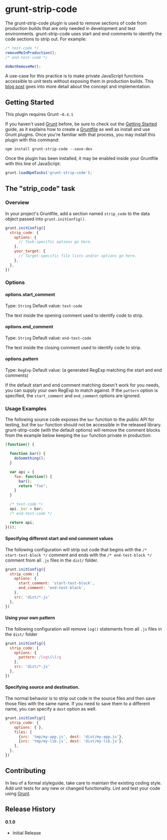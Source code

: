 # grunt-strip-code

The grunt-strip-code plugin is used to remove sections of code from production builds that are only needed in development and test environments. grunt-strip-code uses start and end comments to identify the code sections to strip out. For example:

```js
/* test-code */
removeMeInProduction();
/* end-test-code */

doNotRemoveMe();
```

A use-case for this practice is to make private JavaScript functions accessible to unit tests without exposing them in production builds. This [blog post](http://philipwalton.com/articles/how-to-unit-test-private-functions-in-javascript/) goes into more detail about the concept and implementation.

## Getting Started
This plugin requires Grunt `~0.4.1`

If you haven't used [Grunt](http://gruntjs.com/) before, be sure to check out the [Getting Started](http://gruntjs.com/getting-started) guide, as it explains how to create a [Gruntfile](http://gruntjs.com/sample-gruntfile) as well as install and use Grunt plugins. Once you're familiar with that process, you may install this plugin with this command:

```shell
npm install grunt-strip-code --save-dev
```

Once the plugin has been installed, it may be enabled inside your Gruntfile with this line of JavaScript:

```js
grunt.loadNpmTasks('grunt-strip-code');
```

## The "strip_code" task

### Overview
In your project's Gruntfile, add a section named `strip_code` to the data object passed into `grunt.initConfig()`.

```js
grunt.initConfig({
  strip_code: {
    options: {
      // Task-specific options go here.
    },
    your_target: {
      // Target-specific file lists and/or options go here.
    },
  },
})
```

### Options

#### options.start_comment
Type: `String`
Default value: `test-code`

The text inside the opening comment used to identify code to strip.

#### options.end_comment
Type: `String`
Default value: `end-test-code`

The text inside the closing comment used to identify code to strip.

#### options.pattern
Type: `RegExp`
Default value: (a generated RegExp matching the start and end comments)

If the default start and end comment matching doesn't work for you needs, you can supply your own RegExp to match against. If the `pattern` option is specified, the `start_comment` and `end_comment` options are ignored.

### Usage Examples

The following source code exposes the `bar` function to the public API for testing, but the `bar` function should not be accessible in the released library. grunt-strip-code (with the default options) will remove the comment blocks from the example below keeping the `bar` function private in production:

```js
(function() {

  function bar() {
    doSomething();
  }

  var api = {
    foo: function() {
      bar();
      return "foo";
    }
  }

  /* test-code */
  api._bar = bar;
  /* end-test-code */

  return api;
}());
```


#### Specifying different start and end comment values
The following configuration will strip out code that begins with the `/* start-test-block */` comment and ends with the `/* end-test-block */` comment from all `.js` files in the `dist/` folder.

```js
grunt.initConfig({
  strip_code: {
    options: {
      start_comment: 'start-test-block',
      end_comment: 'end-test-block',
    },
    src: 'dist/*.js'
  },
})
```

#### Using your own pattern

The following configuration will remove `log()` statements from all `.js` files in the `dist/` folder

```js
grunt.initConfig({
  strip_code: {
    options: {
      pattern: /log\(\)/g
    },
    src: 'dist/*.js'
  },
})
```

#### Specifying source and destination.

The normal behavior is to strip out code in the source files and then save those files with the same name. If you need to save them to a different name, you can specify a `dest` option as well.

```js
grunt.initConfig({
  strip_code: {
    options: { },
    files: [
      {src: 'tmp/my-app.js', dest: 'dist/my-app.js'},
      {src: 'tmp/my-lib.js', dest: 'dist/my-lib.js'},
    ],
  },
})
```

## Contributing
In lieu of a formal styleguide, take care to maintain the existing coding style. Add unit tests for any new or changed functionality. Lint and test your code using [Grunt](http://gruntjs.com/).

## Release History

#### 0.1.0

* Initial Release
